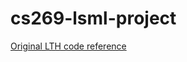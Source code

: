 # cs269-lsml-project

[Original LTH code reference](https://github.com/rahulvigneswaran/Lottery-Ticket-Hypothesis-in-Pytorch) 
